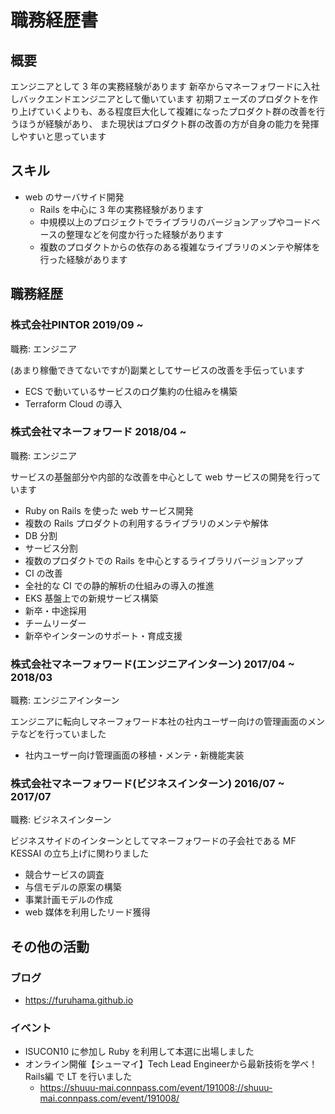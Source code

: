 # 職務経歴書

## 概要

エンジニアとして 3 年の実務経験があります
新卒からマネーフォワードに入社しバックエンドエンジニアとして働いています
初期フェーズのプロダクトを作り上げていくよりも、ある程度巨大化して複雑になったプロダクト群の改善を行うほうが経験があり、
また現状はプロダクト群の改善の方が自身の能力を発揮しやすいと思っています

## スキル

- web のサーバサイド開発
    - Rails を中心に 3 年の実務経験があります
    - 中規模以上のプロジェクトでライブラリのバージョンアップやコードベースの整理などを何度か行った経験があります
    - 複数のプロダクトからの依存のある複雑なライブラリのメンテや解体を行った経験があります

## 職務経歴

### 株式会社PINTOR 2019/09 ~

職務: エンジニア

(あまり稼働できてないですが)副業としてサービスの改善を手伝っています

- ECS で動いているサービスのログ集約の仕組みを構築
- Terraform Cloud の導入

### 株式会社マネーフォワード 2018/04 ~

職務: エンジニア

サービスの基盤部分や内部的な改善を中心として web サービスの開発を行っています

- Ruby on Rails を使った web サービス開発
- 複数の Rails プロダクトの利用するライブラリのメンテや解体
- DB 分割
- サービス分割
- 複数のプロダクトでの Rails を中心とするライブラリバージョンアップ
- CI の改善
- 全社的な CI での静的解析の仕組みの導入の推進
- EKS 基盤上での新規サービス構築
- 新卒・中途採用
- チームリーダー
- 新卒やインターンのサポート・育成支援

### 株式会社マネーフォワード(エンジニアインターン) 2017/04 ~ 2018/03

職務: エンジニアインターン

エンジニアに転向しマネーフォワード本社の社内ユーザー向けの管理画面のメンテなどを行っていました

- 社内ユーザー向け管理画面の移植・メンテ・新機能実装

### 株式会社マネーフォワード(ビジネスインターン) 2016/07 ~ 2017/07

職務: ビジネスインターン

ビジネスサイドのインターンとしてマネーフォワードの子会社である MF KESSAI の立ち上げに関わりました

- 競合サービスの調査
- 与信モデルの原案の構築
- 事業計画モデルの作成
- web 媒体を利用したリード獲得

## その他の活動

### ブログ

- https://furuhama.github.io

### イベント

- ISUCON10 に参加し Ruby を利用して本選に出場しました
- オンライン開催【シューマイ】Tech Lead Engineerから最新技術を学べ！Rails編 で LT を行いました
    - https://shuuu-mai.connpass.com/event/191008://shuuu-mai.connpass.com/event/191008/
